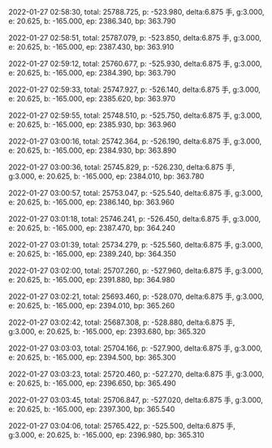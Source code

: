 2022-01-27 02:58:30, total: 25788.725, p: -523.980, delta:6.875 手, g:3.000, e: 20.625, b: -165.000, ep: 2386.340, bp: 363.790

2022-01-27 02:58:51, total: 25787.079, p: -523.850, delta:6.875 手, g:3.000, e: 20.625, b: -165.000, ep: 2387.430, bp: 363.910

2022-01-27 02:59:12, total: 25760.677, p: -525.930, delta:6.875 手, g:3.000, e: 20.625, b: -165.000, ep: 2384.390, bp: 363.790

2022-01-27 02:59:33, total: 25747.927, p: -526.140, delta:6.875 手, g:3.000, e: 20.625, b: -165.000, ep: 2385.620, bp: 363.970

2022-01-27 02:59:55, total: 25748.510, p: -525.750, delta:6.875 手, g:3.000, e: 20.625, b: -165.000, ep: 2385.930, bp: 363.960

2022-01-27 03:00:16, total: 25742.364, p: -526.190, delta:6.875 手, g:3.000, e: 20.625, b: -165.000, ep: 2384.930, bp: 363.890

2022-01-27 03:00:36, total: 25745.829, p: -526.230, delta:6.875 手, g:3.000, e: 20.625, b: -165.000, ep: 2384.010, bp: 363.780

2022-01-27 03:00:57, total: 25753.047, p: -525.540, delta:6.875 手, g:3.000, e: 20.625, b: -165.000, ep: 2386.140, bp: 363.960

2022-01-27 03:01:18, total: 25746.241, p: -526.450, delta:6.875 手, g:3.000, e: 20.625, b: -165.000, ep: 2387.470, bp: 364.240

2022-01-27 03:01:39, total: 25734.279, p: -525.560, delta:6.875 手, g:3.000, e: 20.625, b: -165.000, ep: 2389.240, bp: 364.350

2022-01-27 03:02:00, total: 25707.260, p: -527.960, delta:6.875 手, g:3.000, e: 20.625, b: -165.000, ep: 2391.880, bp: 364.980

2022-01-27 03:02:21, total: 25693.460, p: -528.070, delta:6.875 手, g:3.000, e: 20.625, b: -165.000, ep: 2394.010, bp: 365.260

2022-01-27 03:02:42, total: 25687.308, p: -528.880, delta:6.875 手, g:3.000, e: 20.625, b: -165.000, ep: 2393.680, bp: 365.320

2022-01-27 03:03:03, total: 25704.166, p: -527.900, delta:6.875 手, g:3.000, e: 20.625, b: -165.000, ep: 2394.500, bp: 365.300

2022-01-27 03:03:23, total: 25720.460, p: -527.270, delta:6.875 手, g:3.000, e: 20.625, b: -165.000, ep: 2396.650, bp: 365.490

2022-01-27 03:03:45, total: 25706.847, p: -527.020, delta:6.875 手, g:3.000, e: 20.625, b: -165.000, ep: 2397.300, bp: 365.540

2022-01-27 03:04:06, total: 25765.422, p: -525.500, delta:6.875 手, g:3.000, e: 20.625, b: -165.000, ep: 2396.980, bp: 365.310